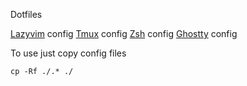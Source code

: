 Dotfiles

[Lazyvim](https://github.com/LazyVim/LazyVim) config
[Tmux](https://github.com/tmux/tmux) config
[Zsh](https://github.com/ohmyzsh/ohmyzsh) config
[Ghostty](https://github.com/ghostty/ghostty) config

To use just copy config files

```
cp -Rf ./.* ./
```
